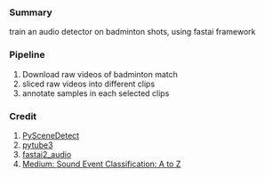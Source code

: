 ### Summary
train an audio detector on badminton shots, using fastai framework

### Pipeline
1. Download raw videos of badminton match
2. sliced raw videos into different clips
3. annotate samples in each selected clips

### Credit
1. [PySceneDetect](https://pyscenedetect.readthedocs.io/en/latest/)
2. [pytube3](https://github.com/get-pytube/pytube3)
3. [fastai2_audio](https://github.com/rbracco/fastai2_audio)
4. [Medium: Sound Event Classification: A to Z](https://towardsdatascience.com/sound-event-classification-using-machine-learning-8768092beafc)
